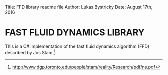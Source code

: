 Title: FFD library readme file
Author: Lukas Bystricky
Date: August 17th, 2016

# FAST FLUID DYNAMICS LIBRARY

This is a C# implementation of the fast fluid dynamics algorithm (FFD) described by Jos Stam [^1].

[^1]: http://www.dgp.toronto.edu/people/stam/reality/Research/pdf/ns.pdf